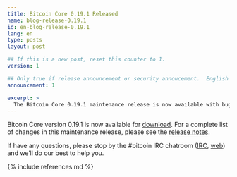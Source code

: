 ```yaml
---
title: Bitcoin Core 0.19.1 Released
name: blog-release-0.19.1
id: en-blog-release-0.19.1
lang: en
type: posts
layout: post

## If this is a new post, reset this counter to 1.
version: 1

## Only true if release announcement or security annoucement.  English posts only
announcement: 1

excerpt: >
  The Bitcoin Core 0.19.1 maintenance release is now available with bug fixes and minor improvements.
---
```

Bitcoin Core version 0.19.1 is now available for [download][download
page]. For a complete list of changes in this maintenance release,
please see the [release notes][].

If have any questions, please stop by the #bitcoin IRC chatroom
([IRC][irc], [web][web irc]) and we’ll do our best to help you.

[release notes]: /en/releases/0.19.1/
[IRC]: irc://irc.freenode.net/bitcoin
[web irc]: https://webchat.freenode.net/?channels=bitcoin&uio=d4
[download page]: /en/download

{% include references.md %}
